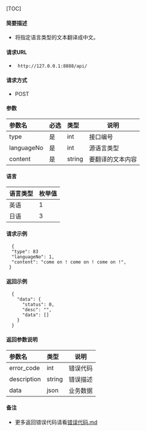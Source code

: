 [TOC]

#### 简要描述

- 将指定语言类型的文本翻译成中文。

#### 请求URL

- ` http://127.0.0.1:8888/api/`

#### 请求方式

- POST

#### 参数

| 参数名        | 必选 | 类型     | 说明       |   
|:-----------|:---|:-------|----------|   
| type       | 是  | int    | 接口编号     |   
| languageNo | 是  | int    | 源语言类型    |   
| content    | 是  | string | 要翻译的文本内容 |   

#### 语言

| 语言类型 | 枚举值 |   
|:-----|:----|   
| 英语   | 1   |   
| 日语   | 3   |   

#### 请求示例

```
  {
  "type": 83
  "languageNo": 1,
  "content": "come on ! come on ! come on !",
 }
```

#### 返回示例

``` 
  {
    "data": {
      "status": 0,
      "desc": "",
      "data": []
    }
  }
```

#### 返回参数说明

| 参数名         | 类型     | 说明   |   
|:------------|:-------|------|   
| error_code  | int    | 错误代码 |   
| description | string | 错误描述 |   
| data        | json   | 业务数据 |   

#### 备注

- 更多返回错误代码请看[错误代码.md](../错误代码.md)







